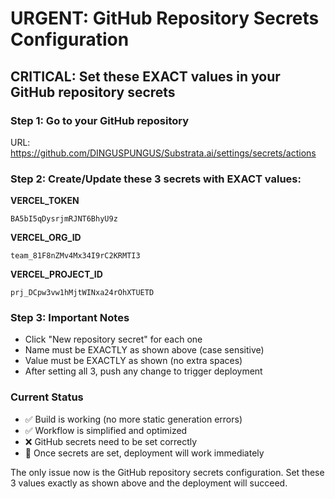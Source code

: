 # URGENT: GitHub Repository Secrets Configuration

## CRITICAL: Set these EXACT values in your GitHub repository secrets

### Step 1: Go to your GitHub repository
URL: https://github.com/DINGUSPUNGUS/Substrata.ai/settings/secrets/actions

### Step 2: Create/Update these 3 secrets with EXACT values:

**VERCEL_TOKEN**
```
BA5bI5qDysrjmRJNT6BhyU9z
```

**VERCEL_ORG_ID** 
```
team_81F8nZMv4Mx34I9rC2KRMTI3
```

**VERCEL_PROJECT_ID**
```
prj_DCpw3vw1hMjtWINxa24rOhXTUETD
```

### Step 3: Important Notes
- Click "New repository secret" for each one
- Name must be EXACTLY as shown above (case sensitive)
- Value must be EXACTLY as shown (no extra spaces)
- After setting all 3, push any change to trigger deployment

### Current Status
- ✅ Build is working (no more static generation errors)
- ✅ Workflow is simplified and optimized
- ❌ GitHub secrets need to be set correctly
- 🎯 Once secrets are set, deployment will work immediately

The only issue now is the GitHub repository secrets configuration.
Set these 3 values exactly as shown above and the deployment will succeed.
